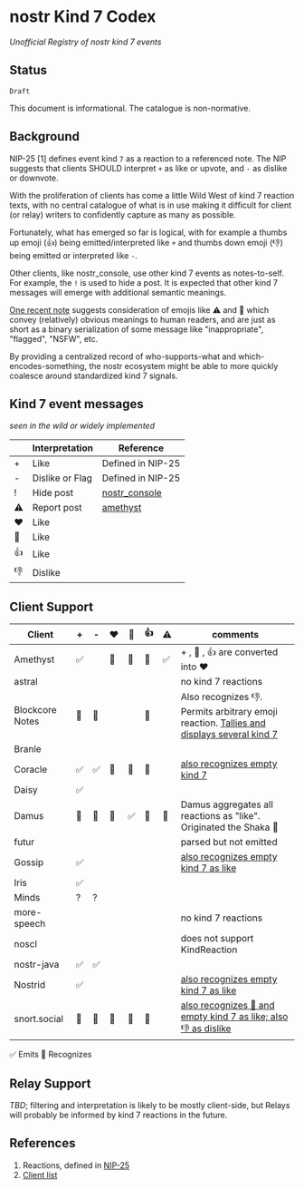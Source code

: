 # nostr Kind 7 Codex
_Unofficial Registry of nostr kind 7 events_

## Status

`Draft`

This document is informational. The catalogue is non-normative.

## Background

NIP-25 [1] defines event kind `7` as a reaction to a referenced note. The NIP suggests that clients SHOULD interpret `+` as like or upvote, and `-` as dislike or downvote.

With the proliferation of clients has come a little Wild West of kind 7 reaction texts, with no central catalogue of what is in use making it difficult for client (or relay) writers to confidently capture as many as possible.

Fortunately, what has emerged so far is logical, with for example a thumbs up emoji (👍) being emitted/interpreted like `+` and thumbs down emoji (👎) being emitted or interpreted like `-`.

Other clients, like nostr_console, use other kind 7 events as notes-to-self. For example, the `!` is used to hide a post. It is expected that other kind 7 messages will emerge with additional semantic meanings.

[One recent note](https://snort.social/e/note17wkwa42u4nn3ur8v94qcc73xksxj7crc0v9w738jwcsym8trz9lsw5ylnt) suggests consideration of emojis like ⚠️ and 🔞 which convey (relatively) obvious meanings to human readers, and are just as short as a binary serialization of some message like "inappropriate", "flagged", "NSFW", etc.

By providing a centralized record of who-supports-what and which-encodes-something, the nostr ecosystem might be able to more quickly coalesce around standardized kind 7 signals.

## Kind 7 event messages
_seen in the wild or widely implemented_

|   | Interpretation  | Reference         |
| - | --------------- | ----------------- |
| + | Like            | Defined in NIP-25 |
| - | Dislike or Flag | Defined in NIP-25 |
| ! | Hide post       | [nostr_console](https://github.com/vishalxl/nostr_console/blob/f376e58abcdcb87f8f95a81e0b8eaf01099fa423/lib/console_ui.dart#L1358) |
| ⚠️ | Report post     | [amethyst](https://snort.social/e/note17wkwa42u4nn3ur8v94qcc73xksxj7crc0v9w738jwcsym8trz9lsw5ylnt) |
| ❤️ | Like | |
| 🤙 | Like | |
| 👍 | Like | |
| 👎 | Dislike | |

## Client Support

| Client       | + | - | ❤️ | 🤙 | 👍 | ⚠️ |comments |
| ------------ |---|---|---|---| --- |---|-------- |
| Amethyst     | ✅ |   | 👀 | 👀 | 👀 | ✅ | + , 🤙 , 👍 are converted into ❤️ |
| astral       |   |   |   |   |   |   | no kind 7 reactions |
| Blockcore Notes | 👀 | 👀 |   |   | 👀 |   | Also recognizes 👎. Permits arbitrary emoji reaction. [Tallies and displays several kind 7](https://github.com/block-core/blockcore-notes/blob/733e246e5ff5a0952af3b7bbe0119ba0aa2f7fd0/src/app/services/thread.ts#L253) |
| Branle       |   |   |   |   |   | |   |
| Coracle      | ✅ | ✅ | 👀 | 👀 | 👀 |   | [also recognizes empty kind 7](https://github.com/staab/coracle/blob/59c4fec4f0ed0c621597a522e97aa881a87fa576/src/util/nostr.js#L63) |
| Daisy        | ✅ |   |   |   |   |   |   | |
| Damus        | 👀 | 👀 | 👀 | ✅ | 👀 | 👀 | Damus aggregates all reactions as "like". Originated the Shaka 🤙 |
| futur        |   |   |   |   |   |   | parsed but not emitted |
| Gossip       | ✅ |   |   |   |   |   | [also recognizes empty kind 7 as like](https://github.com/mikedilger/gossip/blob/56813ae772e02bd627d393da4f8cd8ca687ada14/src/globals.rs#L170) |
| Iris         | ✅ |   |   |   |   |   | |
| Minds        | ? | ? |   |   |   |   | |
| more-speech  |   |   |   |   |   |   | no kind 7 reactions |
| noscl        |   |   |   |   |   |   | does not support KindReaction |
| nostr-java   | ✅ | ✅ |   |   |   |   | |
| Nostrid      | ✅ |   |   |   |   |   | [also recognizes empty kind 7 as like](https://github.com/lapulpeta/Nostrid/blob/fa28e2b99736573b5be8dd9a4fb7cb3154314a21/Nostrid.Core/Shared/NoteViewer.razor#L231) |
| snort.social | 👀 | 👀 | 👀 | 👀 | 👀 |   | [also recognizes 💯 and empty kind 7 as like; also 👎 as dislike](https://github.com/v0l/snort/blob/3cbec9f2727825558aec7be457d0b42074d8ffdf/src/Util.ts#L103) |

✅ Emits
👀 Recognizes

## Relay Support

_TBD_; filtering and interpretation is likely to be mostly client-side, but Relays will probably be informed by kind 7 reactions in the future.


## References
1. Reactions, defined in [NIP-25](https://github.com/nostr-protocol/nips/blob/master/25.md)
2. [Client list](https://github.com/aljazceru/awesome-nostr#clients)
